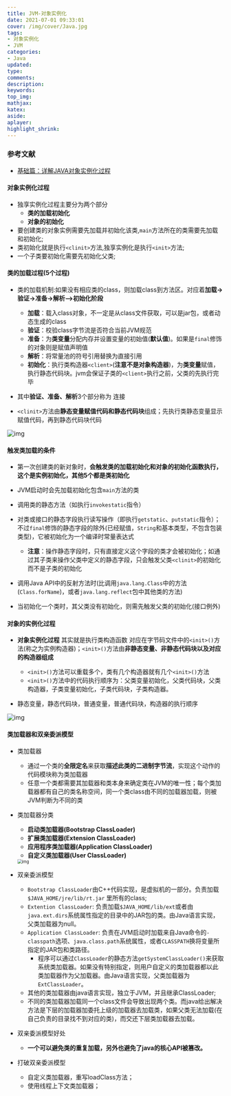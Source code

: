 ```yaml
---
title: JVM-对象实例化
date: 2021-07-01 09:33:01
cover: /img/cover/Java.jpg
tags:
- 对象实例化
- JVM
categories:
- Java
updated:
type:
comments:
description:
keywords:
top_img:
mathjax:
katex:
aside:
aplayer:
highlight_shrink:
---
```


### 参考文献

* [基础篇：详解JAVA对象实例化过程](https://juejin.cn/post/6861940021146943502)

#### 对象实例化过程

* 独享实例化过程主要分为两个部分
  * **类的加载初始化**
  * **对象的初始化**
* 要创建类的对象实例需要先加载并初始化该类,`main`方法所在的类需要先加载和初始化;
* 类初始化就是执行`<clinit>`方法,独享实例化是执行`<init>`方法;
* 一个子类要初始化需要先初始化父类;

#### 类的加载过程(5个过程)

* 类的加载机制:如果没有相应类的class，则加载class到方法区。对应着**加载->验证->准备->解析-->初始化阶段**
  * **加载**：载入class对象，不一定是从class文件获取，可以是jar包，或者动态生成的class
  * **验证**：校验class字节流是否符合当前JVM规范
  * **准备**：为**类变量**分配内存并设置变量的初始值(**默认值**)。如果是`final`修饰的对象则是赋值声明值
  * **解析**：将常量池的符号引用替换为直接引用
  * **初始化**：执行类构造器`<client>`(**注意不是对象构造器**)，为**类变量**赋值，执行静态代码块。jvm会保证子类的`<client>`执行之前，父类的<client>先执行完毕

* 其中**验证、准备、解析**3个部分称为 连接

* `<clinit>`方法由**静态变量赋值代码和静态代码块**组成；先执行类静态变量显示赋值代码，再到静态代码块代码

![img](http://www.chenjunlin.vip/img/jvm/%E7%B1%BB%E7%9A%84%E5%8A%A0%E8%BD%BD%E8%BF%87%E7%A8%8B.png)

#### 触发类加载的条件

* 第一次创建类的新对象时，**会触发类的加载初始化和对象的初始化函数<init>执行，这个是实例初始化，其他5个都是类初始化**

* JVM启动时会先加载初始化包含`main`方法的类

* 调用类的静态方法（如执行`invokestatic`指令）

* 对类或接口的静态字段执行读写操作（即执行`getstatic`、`putstatic`指令）；不过`final`修饰的静态字段的除外(已经赋值，`String`和基本类型，不包含包装类型)，它被初始化为一个编译时常量表达式
  * **注意**：操作静态字段时，只有直接定义这个字段的类才会被初始化；如通过其子类来操作父类中定义的静态字段，只会触发父类`<clinit>`的初始化而不是子类的初始化

* 调用Java API中的反射方法时(比调用`java.lang.Class`中的方法(`Class.forName`)，或者`java.lang.reflect`包中其他类的方法)

* 当初始化一个类时，其父类没有初始化，则需先触发父类的初始化(接口例外)

#### 对象的实例化过程

* **对象实例化过程** 其实就是执行类构造函数 对应在字节码文件中的`<init>()`方法(称之为实例构造器)；`<init>()`方法由**非静态变量、非静态代码块以及对应的构造器组成**
  * `<init>()`方法可以重载多个，类有几个构造器就有几个`<init>()`方法
  * `<init>()`方法中的代码执行顺序为：父类变量初始化，父类代码块，父类构造器，子类变量初始化，子类代码块，子类构造器。

* 静态变量，静态代码块，普通变量，普通代码块，构造器的执行顺序

![img](http://www.chenjunlin.vip/img/jvm/%E5%AF%B9%E8%B1%A1%E5%88%9D%E5%A7%8B%E5%8C%96%E9%A1%BA%E5%BA%8F.png)

#### 类加载器和双亲委派模型

* 类加载器
  * 通过一个类的**全限定名**来获取**描述此类的二进制字节流**，实现这个动作的代码模块称为类加载器
  * 任意一个类都需要其加载器和类本身来确定类在JVM的唯一性；每个类加载器都有自己的类名称空间，同一个类class由不同的加载器加载，则被JVM判断为不同的类

* 类加载器分类
  * **启动类加载器(Bootstrap ClassLoader)**
  * **扩展类加载器(Extension ClassLoader)**
  * **应用程序类加载器(Application ClassLoader)**
  * **自定义类加载器(User ClassLoader)**
  
  <img src="http://www.chenjunlin.vip/img/jvm/%E5%8F%8C%E4%BA%B2%E5%A7%94%E6%B4%BE%E6%A8%A1%E5%9E%8B.png" alt="img" style="zoom:67%;" />
* 双亲委派模型
  * `Bootstrap ClassLoader`由C++代码实现，是虚拟机的一部分。负责加载`$JAVA_HOME/jre/lib/rt.jar` 里所有的class;
  * `Extention ClassLoader`: 负责加载`$JAVA_HOME/lib/ext`或者由`java.ext.dirs`系统属性指定的目录中的JAR包的类。由Java语言实现，父类加载器为null。
  * `Application ClassLoader`: 负责在JVM启动时加载来自Java命令的`-classpath`选项、`java.class.path`系统属性，或者`CLASSPATH`换将变量所指定的JAR包和类路径。
    * 程序可以通过`ClassLoader`的静态方法`getSystemClassLoader()`来获取系统类加载器。如果没有特别指定，则用户自定义的类加载器都以此类加载器作为父加载器。由Java语言实现，父类加载器为`ExtClassLoader`。
  * 其他的类加载器由java语言实现，独立于JVM，并且继承ClassLoader;
  * 不同的类加载器加载同一个class文件会导致出现两个类。而java给出解决方法是下层的加载器加委托上级的加载器去加载类，如果父类无法加载(在自己负责的目录找不到对应的类)，而交还下层类加载器去加载。
* 双亲委派模型好处
  * **一个可以避免类的重复加载，另外也避免了java的核心API被篡改。**

* 打破双亲委派模型

  - 自定义类加载器，重写loadClass方法；
  - 使用线程上下文类加载器；

  

